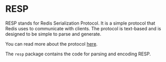 # RESP

RESP stands for Redis Serialization Protocol. It is a simple protocol that Redis uses to communicate with clients. The protocol is text-based and is designed to be simple to parse and generate.

You can read more about the protocol [here](https://redis.io/topics/protocol).

The `resp` package contains the code for parsing and encoding RESP.
